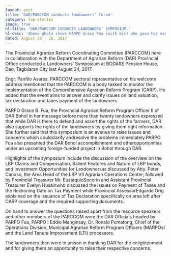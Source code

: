 ```yaml
---
layout: post
title: 'DAR/PARCCOM conducts landowners’ forum'
category: top-stories
image: true
hl-title: 'DAR/PARCCOM CONDUCTS LANDOWNERS’ SYMPOSIUM.'
hl-desc: 'Above photo shows PARPO Grace Fua (with mic) who gave her message during the conduct of Landowners’ Symposium through the initiative of the Provincial Agrarian Reform Coordinating Committee (PARCCOM) in Bohol in order to hear and resolve issues affecting the implementation of the Comprehensive Agrarian Reform Program (CARP) in the province. Please see related story.'
dated: August 20 - 26, 2017
---
```


The Provincial Agrarian Reform Coordinating Committee (PARCCOM) here in collaboration with the Department of Agrarian Reform (DAR) Provincial Office conducted a Landowners’ Symposium at BODARE Pension House, Dao, Tagbilaran City last August 24, 2017.

Engr. Panfilo Asares, PARCCOM sectoral representative on his welcome address mentioned that the PARCCOM is a body tasked to monitor the implementation of the Comprehensive Agrarian Reform Program (CARP). He added that the event aims to answer and clarify issues on land valuation, tax declaration and taxes payment of the landowners.  

PARPO Grace B. Fua, the Provincial Agrarian Reform Program Officer II of DAR Bohol in her message before more than twenty landowners expressed that while DAR is there to defend and assert the rights of the farmers, DAR also supports the rights of the landowners by giving them right information. She further said that this symposium is an avenue to raise issues and concerns which couldclarify andresolve the problems immediately.PARPO Fua also presented the DAR Bohol accomplishment and otheropportunities under an upcoming foreign-funded project in Bohol through DAR.

Highlights of the symposium include the discussion of the overview on the LBP Claims and Compensation, Salient Features and Nature of LBP bonds, and Investment Opportunities for Landownersas discussed by Atty. Peter Canoso, the Area Head of the LBP VII Agrarian Operations Center; followed by Provincial Treasurer Mr. EustaquioSocorin and Assistant Provincial Treasurer Evelyn Husainwho discussed the Issues on Payment of Taxes and the Reckoning Date on Tax Payment while Provincial AssessorEdgardo Orig explained on the Issuance of Tax Declaration specifically on area left after CARP coverage and the required supporting documents.

On hand to answer the questions raised apart from the resource speakers and other members of the PARCCOM were the DAR Officials headed by PARPO Fua, PARPO I Eddie Manginsay, Dr. Ronald Pumatong, Chief of the Operations Division, Municipal Agrarian Reform Program Officers (MARPOs) and the Land Tenure Improvement (LTI) processors.

The landowners then were in unison in thanking DAR for the enlightenment and for giving them an opportunity to raise their respective concerns.
